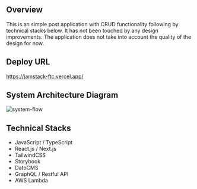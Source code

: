 ## Overview

This is an simple post application with CRUD functionality following by technical stacks below. It has not been touched by any design improvements. The application does not take into account the quality of the design for now.

## Deploy URL

https://jamstack-ftc.vercel.app/


## System Architecture Diagram

![system-flow](https://user-images.githubusercontent.com/70537611/195022629-b21f1398-0f1a-414f-a1e9-4f82465d5fb9.png)



## Technical Stacks

- JavaScript / TypeScript
- React.js / Next.js
- TailwindCSS
- Storybook
- DatoCMS
- GraphQL / Restful API
- AWS Lambda
